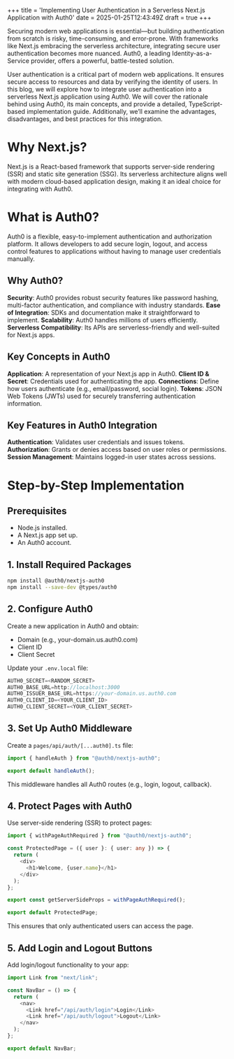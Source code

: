 +++
title = 'Implementing User Authentication in a Serverless Next.js Application with Auth0'
date = 2025-01-25T12:43:49Z
draft = true
+++

Securing modern web applications is essential—but building authentication from scratch is risky, time-consuming, and error-prone. With frameworks like Next.js embracing the serverless architecture, integrating secure user authentication becomes more nuanced. Auth0, a leading Identity-as-a-Service provider, offers a powerful, battle-tested solution.

User authentication is a critical part of modern web applications. It ensures secure access to resources and data by verifying the identity of users. In this blog, we will explore how to integrate user authentication into a serverless Next.js application using Auth0. We will cover the rationale behind using Auth0, its main concepts, and provide a detailed, TypeScript-based implementation guide. Additionally, we’ll examine the advantages, disadvantages, and best practices for this integration.

# Why Next.js?

Next.js is a React-based framework that supports server-side rendering (SSR) and static site generation (SSG). Its serverless architecture aligns well with modern cloud-based application design, making it an ideal choice for integrating with Auth0.

# What is Auth0?

Auth0 is a flexible, easy-to-implement authentication and authorization platform. It allows developers to add secure login, logout, and access control features to applications without having to manage user credentials manually.

## Why Auth0?

**Security**: Auth0 provides robust security features like password hashing, multi-factor authentication, and compliance with industry standards.
**Ease of Integration**: SDKs and documentation make it straightforward to implement.
**Scalability**: Auth0 handles millions of users efficiently.
**Serverless Compatibility**: Its APIs are serverless-friendly and well-suited for Next.js apps.

## Key Concepts in Auth0

**Application**: A representation of your Next.js app in Auth0.
**Client ID & Secret**: Credentials used for authenticating the app.
**Connections**: Define how users authenticate (e.g., email/password, social login).
**Tokens**: JSON Web Tokens (JWTs) used for securely transferring authentication information.

## Key Features in Auth0 Integration

**Authentication**: Validates user credentials and issues tokens.
**Authorization**: Grants or denies access based on user roles or permissions.
**Session Management**: Maintains logged-in user states across sessions.

# Step-by-Step Implementation

## Prerequisites

- Node.js installed.
- A Next.js app set up.
- An Auth0 account.

## 1. Install Required Packages

```bash
npm install @auth0/nextjs-auth0
npm install --save-dev @types/auth0
```

## 2. Configure Auth0

Create a new application in Auth0 and obtain:

- Domain (e.g., your-domain.us.auth0.com)
- Client ID
- Client Secret

Update your `.env.local` file:

```typescript
AUTH0_SECRET=<RANDOM_SECRET>
AUTH0_BASE_URL=http://localhost:3000
AUTH0_ISSUER_BASE_URL=https://your-domain.us.auth0.com
AUTH0_CLIENT_ID=<YOUR_CLIENT_ID>
AUTH0_CLIENT_SECRET=<YOUR_CLIENT_SECRET>
```

## 3. Set Up Auth0 Middleware

Create a `pages/api/auth/[...auth0].ts` file:

```typescript
import { handleAuth } from "@auth0/nextjs-auth0";

export default handleAuth();
```

This middleware handles all Auth0 routes (e.g., login, logout, callback).

## 4. Protect Pages with Auth0

Use server-side rendering (SSR) to protect pages:

```typescript
import { withPageAuthRequired } from "@auth0/nextjs-auth0";

const ProtectedPage = ({ user }: { user: any }) => {
  return (
    <div>
      <h1>Welcome, {user.name}</h1>
    </div>
  );
};

export const getServerSideProps = withPageAuthRequired();

export default ProtectedPage;
```

This ensures that only authenticated users can access the page.

## 5. Add Login and Logout Buttons

Add login/logout functionality to your app:

```typescript
import Link from "next/link";

const NavBar = () => {
  return (
    <nav>
      <Link href="/api/auth/login">Login</Link>
      <Link href="/api/auth/logout">Logout</Link>
    </nav>
  );
};

export default NavBar;
```

